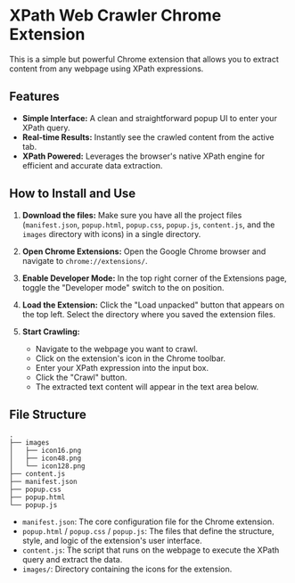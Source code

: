 # XPath Web Crawler Chrome Extension

This is a simple but powerful Chrome extension that allows you to extract content from any webpage using XPath expressions.

## Features

*   **Simple Interface:** A clean and straightforward popup UI to enter your XPath query.
*   **Real-time Results:** Instantly see the crawled content from the active tab.
*   **XPath Powered:** Leverages the browser's native XPath engine for efficient and accurate data extraction.

## How to Install and Use

1.  **Download the files:** Make sure you have all the project files (`manifest.json`, `popup.html`, `popup.css`, `popup.js`, `content.js`, and the `images` directory with icons) in a single directory.

2.  **Open Chrome Extensions:** Open the Google Chrome browser and navigate to `chrome://extensions/`.

3.  **Enable Developer Mode:** In the top right corner of the Extensions page, toggle the "Developer mode" switch to the on position.

4.  **Load the Extension:** Click the "Load unpacked" button that appears on the top left. Select the directory where you saved the extension files.

5.  **Start Crawling:**
    *   Navigate to the webpage you want to crawl.
    *   Click on the extension's icon in the Chrome toolbar.
    *   Enter your XPath expression into the input box.
    *   Click the "Crawl" button.
    *   The extracted text content will appear in the text area below.

## File Structure

```
.
├── images
│   ├── icon16.png
│   ├── icon48.png
│   └── icon128.png
├── content.js
├── manifest.json
├── popup.css
├── popup.html
└── popup.js
```

*   `manifest.json`: The core configuration file for the Chrome extension.
*   `popup.html` / `popup.css` / `popup.js`: The files that define the structure, style, and logic of the extension's user interface.
*   `content.js`: The script that runs on the webpage to execute the XPath query and extract the data.
*   `images/`: Directory containing the icons for the extension.
